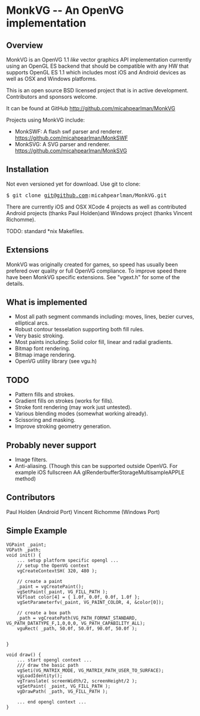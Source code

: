 MonkVG -- An OpenVG implementation
==================================

## Overview

MonkVG is an OpenVG 1.1 *like* vector graphics API implementation currently using an OpenGL ES backend that should be compatible with any HW that supports OpenGL ES 1.1 which includes most iOS and Android devices as well as OSX and Windows platforms. 

This is an open source BSD licensed project that is in active development. Contributors and sponsors welcome.

It can be found at GitHub http://github.com/micahpearlman/MonkVG

Projects using MonkVG include:

- MonkSWF: A flash swf parser and renderer. https://github.com/micahpearlman/MonkSWF
- MonkSVG: A SVG parser and renderer.  https://github.com/micahpearlman/MonkSVG

## Installation

Not even versioned yet for download.  Use git to clone:  

<tt>$ git clone git@github.com:micahpearlman/MonkVG.git</tt>

There are currently iOS and OSX XCode 4 projects as well as contributed Android projects (thanks Paul Holden)and Windows project (thanks Vincent Richomme).

TODO: standard *nix Makefiles.


## Extensions

MonkVG was originally created for games, so speed has usually been prefered over quality or full OpenVG compliance.  To improve speed there have been MonkVG specific extensions. See "vgext.h" for some of the details.

## What is implemented

- Most all path segment commands including: moves, lines, bezier curves, elliptical arcs.
- Robust contour tesselation supporting both fill rules.
- Very basic stroking.
- Most paints including: Solid color fill, linear and radial gradients.  
- Bitmap font rendering.
- Bitmap image rendering.
- OpenVG utility library (see vgu.h)
	
## TODO
- Pattern fills and strokes.
- Gradient fills on strokes (works for fills).
- Stroke font rendering (may work just untested).
- Various blending modes (somewhat working already).
- Scissoring and masking.
- Improve stroking geometry generation.

## Probably never support
- Image filters.
- Anti-aliasing. (Though this can be supported outside OpenVG.  For example iOS fullscreen AA glRenderbufferStorageMultisampleAPPLE method)

## Contributors

Paul Holden (Android Port)
Vincent Richomme (Windows Port)

## Simple Example

<tt>
	
	VGPaint _paint;
	VGPath _path;
	void init() {
		... setup platform specific opengl ...
		// setup the OpenVG context
		vgCreateContextSH( 320, 480 );
		
		// create a paint
		_paint = vgCreatePaint();
		vgSetPaint(_paint, VG_FILL_PATH );
		VGfloat color[4] = { 1.0f, 0.0f, 0.0f, 1.0f };
		vgSetParameterfv(_paint, VG_PAINT_COLOR, 4, &color[0]);
		
		// create a box path
		_path = vgCreatePath(VG_PATH_FORMAT_STANDARD, VG_PATH_DATATYPE_F,1,0,0,0, VG_PATH_CAPABILITY_ALL);
		vguRect( _path, 50.0f, 50.0f, 90.0f, 50.0f );
		
		
	}
	
	void draw() {
		... start opengl context ...
		/// draw the basic path
		vgSeti(VG_MATRIX_MODE, VG_MATRIX_PATH_USER_TO_SURFACE);
		vgLoadIdentity();
		vgTranslate( screenWidth/2, screenHeight/2 );
		vgSetPaint( _paint, VG_FILL_PATH );
		vgDrawPath( _path, VG_FILL_PATH );
		
		... end opengl context ...
	}
</tt>

